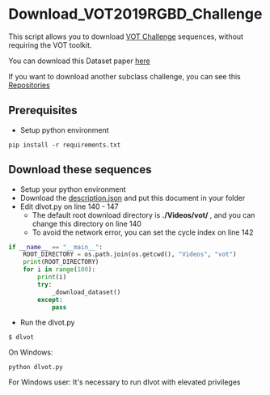 # Download_VOT2019RGBD_Challenge

This script allows you to download [VOT Challenge](http://votchallenge.net/)
sequences, without requiring the VOT toolkit.

You can download this Dataset paper [here](https://arxiv.org/pdf/1907.00618.pdf)

If you want to download another subclass challenge, you can see this [Repositories](<https://github.com/brobeson/dlvot>)

## Prerequisites 

- Setup python environment

```
pip install -r requirements.txt
```

## Download these sequences

- Setup your python environment
- Download the [description.json](http://data.votchallenge.net/vot2018/main/description.json) and put this document in your folder
- Edit dlvot.py on line 140 - 147
  - The default root download directory is **./Videos/vot/** , and you can change this directory on line 140
  - To avoid the network error, you can set the cycle index on line 142

```python
if __name__ == "__main__":
    ROOT_DIRECTORY = os.path.join(os.getcwd(), "Videos", "vot")
    print(ROOT_DIRECTORY)
    for i in range(100):
        print(i)
        try:
            _download_dataset()
        except:
            pass
```

- Run the dlvot.py

```
$ dlvot
```

On Windows:

```
python dlvot.py
```

For Windows user: It's necessary to run dlvot with elevated privileges
